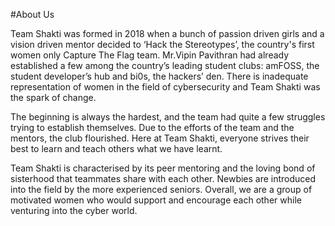 #About Us

Team Shakti was formed in 2018 when a bunch of passion driven girls and a vision driven mentor decided to ‘Hack the Stereotypes’, the country's first women only Capture The Flag team. Mr.Vipin Pavithran had already established a few among the country’s leading student clubs: amFOSS, the student developer’s hub and bi0s, the hackers’ den. There is inadequate representation of women in the field of cybersecurity and Team Shakti was the spark of change.

The beginning is always the hardest, and the team had quite a few struggles trying to establish themselves. Due to the efforts of the team and the mentors, the club flourished. Here at Team Shakti, everyone strives their best to learn and teach others what we have learnt.

Team Shakti is characterised by its peer mentoring and the loving bond of sisterhood that teammates share with each other. Newbies are introduced into the field by the more experienced seniors. Overall, we are a group of motivated women who would support and encourage each other while venturing into the cyber world.
